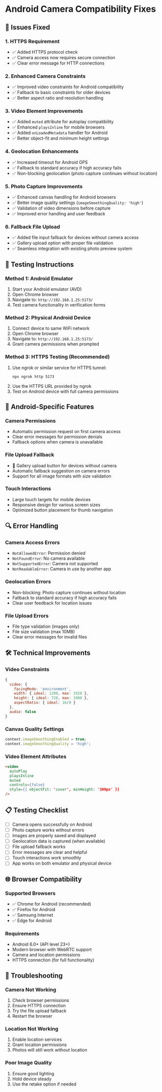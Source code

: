 # Android Camera Compatibility Fixes

## 🔧 **Issues Fixed**

### 1. **HTTPS Requirement**
- ✅ Added HTTPS protocol check
- ✅ Camera access now requires secure connection
- ✅ Clear error message for HTTP connections

### 2. **Enhanced Camera Constraints**
- ✅ Improved video constraints for Android compatibility
- ✅ Fallback to basic constraints for older devices
- ✅ Better aspect ratio and resolution handling

### 3. **Video Element Improvements**
- ✅ Added `muted` attribute for autoplay compatibility
- ✅ Enhanced `playsInline` for mobile browsers
- ✅ Added `onLoadedMetadata` handler for Android
- ✅ Better object-fit and minimum height settings

### 4. **Geolocation Enhancements**
- ✅ Increased timeout for Android GPS
- ✅ Fallback to standard accuracy if high accuracy fails
- ✅ Non-blocking geolocation (photo capture continues without location)

### 5. **Photo Capture Improvements**
- ✅ Enhanced canvas handling for Android browsers
- ✅ Better image quality settings (`imageSmoothingQuality: 'high'`)
- ✅ Validation of video dimensions before capture
- ✅ Improved error handling and user feedback

### 6. **Fallback File Upload**
- ✅ Added file input fallback for devices without camera access
- ✅ Gallery upload option with proper file validation
- ✅ Seamless integration with existing photo preview system

## 🚀 **Testing Instructions**

### **Method 1: Android Emulator**
1. Start your Android emulator (AVD)
2. Open Chrome browser
3. Navigate to: `http://192.168.1.25:5173/`
4. Test camera functionality in verification forms

### **Method 2: Physical Android Device**
1. Connect device to same WiFi network
2. Open Chrome browser
3. Navigate to: `http://192.168.1.25:5173/`
4. Grant camera permissions when prompted

### **Method 3: HTTPS Testing (Recommended)**
1. Use ngrok or similar service for HTTPS tunnel:
   ```bash
   npx ngrok http 5173
   ```
2. Use the HTTPS URL provided by ngrok
3. Test on Android device with full camera permissions

## 📱 **Android-Specific Features**

### **Camera Permissions**
- Automatic permission request on first camera access
- Clear error messages for permission denials
- Fallback options when camera is unavailable

### **File Upload Fallback**
- 📁 Gallery upload button for devices without camera
- Automatic fallback suggestion on camera errors
- Support for all image formats with size validation

### **Touch Interactions**
- Large touch targets for mobile devices
- Responsive design for various screen sizes
- Optimized button placement for thumb navigation

## 🔍 **Error Handling**

### **Camera Access Errors**
- `NotAllowedError`: Permission denied
- `NotFoundError`: No camera available
- `NotSupportedError`: Camera not supported
- `NotReadableError`: Camera in use by another app

### **Geolocation Errors**
- Non-blocking: Photo capture continues without location
- Fallback to standard accuracy if high accuracy fails
- Clear user feedback for location issues

### **File Upload Errors**
- File type validation (images only)
- File size validation (max 10MB)
- Clear error messages for invalid files

## 🛠 **Technical Improvements**

### **Video Constraints**
```javascript
{
  video: {
    facingMode: 'environment',
    width: { ideal: 1280, max: 1920 },
    height: { ideal: 720, max: 1080 },
    aspectRatio: { ideal: 16/9 }
  },
  audio: false
}
```

### **Canvas Quality Settings**
```javascript
context.imageSmoothingEnabled = true;
context.imageSmoothingQuality = 'high';
```

### **Video Element Attributes**
```html
<video 
  autoPlay 
  playsInline 
  muted
  controls={false}
  style={{ objectFit: 'cover', minHeight: '300px' }}
/>
```

## 📋 **Testing Checklist**

- [ ] Camera opens successfully on Android
- [ ] Photo capture works without errors
- [ ] Images are properly saved and displayed
- [ ] Geolocation data is captured (when available)
- [ ] File upload fallback works
- [ ] Error messages are clear and helpful
- [ ] Touch interactions work smoothly
- [ ] App works on both emulator and physical device

## 🌐 **Browser Compatibility**

### **Supported Browsers**
- ✅ Chrome for Android (recommended)
- ✅ Firefox for Android
- ✅ Samsung Internet
- ✅ Edge for Android

### **Requirements**
- Android 6.0+ (API level 23+)
- Modern browser with WebRTC support
- Camera and location permissions
- HTTPS connection (for full functionality)

## 🔧 **Troubleshooting**

### **Camera Not Working**
1. Check browser permissions
2. Ensure HTTPS connection
3. Try the file upload fallback
4. Restart the browser

### **Location Not Working**
1. Enable location services
2. Grant location permissions
3. Photos will still work without location

### **Poor Image Quality**
1. Ensure good lighting
2. Hold device steady
3. Use the retake option if needed
